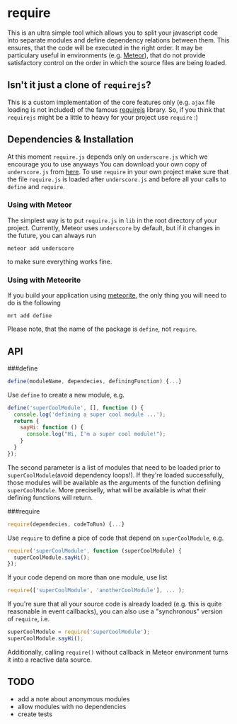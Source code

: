 # require

This is an ultra simple tool which allows you to split your javascript
code into separate modules and define dependency relations between them.
This ensures, that the code will be executed in the right order. It may be
particulary useful in environments (e.g. [Meteor](http://meteor.com/)),
that do not provide satisfactory control on the order in which
the source files are being loaded.

## Isn't it just a clone of `requirejs`?

This is a custom implementation of the core features only
(e.g. `ajax` file loading is not included)
of the famous [requirejs](http://requirejs.org/) library.
So, if you think that `requirejs` might be a little to heavy
for your project use `require` :)

## Dependencies & Installation

At this moment `require.js` depends only on
`underscore.js` which we encourage you to use anyways
You can download your own copy of `underscore.js`
from [here](http://underscorejs.org/).
To use `require` in your own project make sure that
the file `require.js` is loaded after `underscore.js`
and before all your calls to `define` and `require`.

### Using with Meteor

The simplest way is to put `require.js` in `lib`
in the root directory of your project. Currently,
Meteor uses `underscore` by default, but if it changes
in the future, you can always run
```
meteor add underscore
```
to make sure everything works fine.

### Using with Meteorite

If you build your application using [meteorite](https://github.com/oortcloud/meteorite),
the only thing you will need to do is the following
```
mrt add define
```
Please note, that the name of the package is `define`, not `require`.

## API

###define

``` javascript
define(moduleName, dependecies, definingFunction) {...}
```

Use `define` to create a new module, e.g.

``` javascript
define('superCoolModule', [], function () {
  console.log('defining a super cool module ...');
  return {
    sayHi: function () {
      console.log("Hi, I'm a super cool module!");
    }
  }
});
```

The second parameter is a list of modules that need to be loaded prior
to `superCoolModule`(avoid dependency loops!).
If they're loaded successfully, those modules will be available
as the arguments of the function defining `superCoolModule`.
More preciselly, what will be available is what
their defining functions will return.

###require

``` javascript
require(dependecies, codeToRun) {...}
```

Use `require` to define a pice of code that depend on `superCoolModule`, e.g.

``` javascript
require('superCoolModule', function (superCoolModule) {
  superCoolModule.sayHi();
});
```

If your code depend on more than one module, use list

``` javascript
require(['superCoolModule', 'anotherCoolModule'], ... );
```

If you're sure that all your source code is already loaded
(e.g. this is quite reasonable in event callbacks),
you can also use a "synchronous" version of `require`, i.e.

``` javascript
superCoolModule = require('superCoolModule');
superCoolModule.sayHi();
```

Additionally, calling `require()` without callback
in Meteor environment turns it into a reactive data source.

## TODO

- add a note about anonymous modules
- allow modules with no dependencies
- create tests
